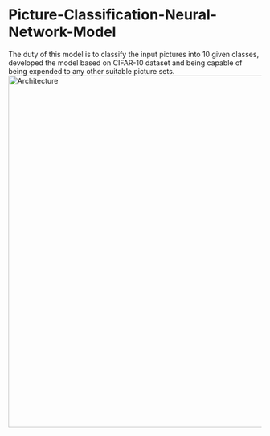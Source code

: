 # Picture-Classification-Neural-Network-Model
The duty of this model is to classify the input pictures into 10 given classes, developed the model based on CIFAR-10 dataset and being capable of being expended to any other suitable picture sets.
<img width="700" src="https://github.com/Zhu-Lifeng/Picture-Classification-Neural-Network-Model/Readme/p1.png" alt="Architecture">
